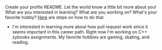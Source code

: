 Create your profile README. Let the world know a little bit more about you! What are you interested in learning? What are you working on? What's your favorite hobby? [Here](https://docs.github.com/en/github/setting-up-and-managing-your-github-profile/managing-your-profile-readme) are steps on how to do that. 
- I'm interested in learning more about how pull request work since it seems important in this career path. Right now I'm working on C++ zybooks assignments. My favorite hobbies are gaming, skating, and reading.
